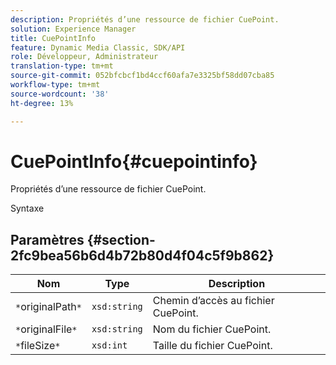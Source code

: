 ```yaml
---
description: Propriétés d’une ressource de fichier CuePoint.
solution: Experience Manager
title: CuePointInfo
feature: Dynamic Media Classic, SDK/API
role: Développeur, Administrateur
translation-type: tm+mt
source-git-commit: 052bfcbcf1bd4ccf60afa7e3325bf58dd07cba85
workflow-type: tm+mt
source-wordcount: '38'
ht-degree: 13%

---
```



# CuePointInfo{#cuepointinfo}

Propriétés d’une ressource de fichier CuePoint.

Syntaxe

## Paramètres {#section-2fc9bea56b6d4b72b80d4f04c5f9b862}

| Nom | Type | Description |
|---|---|---|
| `*`originalPath`*` | `xsd:string` | Chemin d’accès au fichier CuePoint. |
| `*`originalFile`*` | `xsd:string` | Nom du fichier CuePoint. |
| `*`fileSize`*` | `xsd:int` | Taille du fichier CuePoint. |

